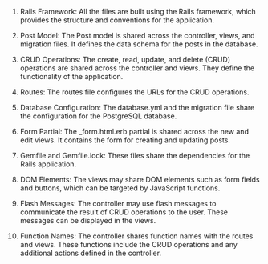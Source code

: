 1. Rails Framework: All the files are built using the Rails framework, which provides the structure and conventions for the application.

2. Post Model: The Post model is shared across the controller, views, and migration files. It defines the data schema for the posts in the database.

3. CRUD Operations: The create, read, update, and delete (CRUD) operations are shared across the controller and views. They define the functionality of the application.

4. Routes: The routes file configures the URLs for the CRUD operations.

5. Database Configuration: The database.yml and the migration file share the configuration for the PostgreSQL database.

6. Form Partial: The _form.html.erb partial is shared across the new and edit views. It contains the form for creating and updating posts.

7. Gemfile and Gemfile.lock: These files share the dependencies for the Rails application.

8. DOM Elements: The views may share DOM elements such as form fields and buttons, which can be targeted by JavaScript functions.

9. Flash Messages: The controller may use flash messages to communicate the result of CRUD operations to the user. These messages can be displayed in the views.

10. Function Names: The controller shares function names with the routes and views. These functions include the CRUD operations and any additional actions defined in the controller.